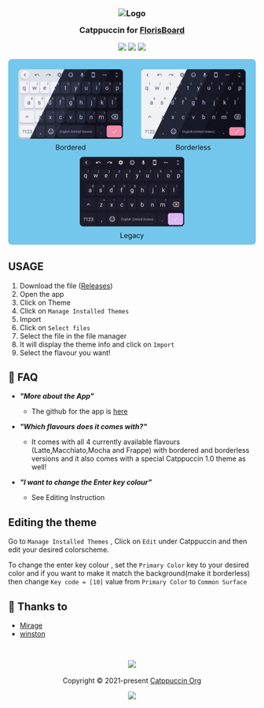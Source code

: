 

<h3 align="center">
	<img src="https://raw.githubusercontent.com/catppuccin/catppuccin/main/assets/logos/exports/1544x1544_circle.png" width="100" alt="Logo"/><br/>
	<img src="https://raw.githubusercontent.com/catppuccin/catppuccin/main/assets/misc/transparent.png" height="30" width="0px"/>
	Catppuccin for <a href="https://github.com/florisboard/florisboard">FlorisBoard</a>
	<img src="https://raw.githubusercontent.com/catppuccin/catppuccin/main/assets/misc/transparent.png" height="30" width="0px"/>
</h3>

<p align="center">
    <a href="https://github.com/catppuccin/floris-board/stargazers"><img src="https://img.shields.io/github/stars/catppuccin/floris-board?colorA=363a4f&colorB=b7bdf8&style=for-the-badge"></a>
    <a href="https://github.com/catppuccin/floris-board/issues"><img src="https://img.shields.io/github/issues/catppuccin/floris-board?colorA=363a4f&colorB=f5a97f&style=for-the-badge"></a>
    <a href="https://github.com/catppuccin/floris-board/contributors"><img src="https://img.shields.io/github/contributors/catppuccin/floris-board?colorA=363a4f&colorB=a6da95&style=for-the-badge"></a>
</p>

<p align="center">
	<img src="assets/floris.png" alt="Screenshot" width="700">
</p>


## USAGE

1. Download the file ([Releases](https://github.com/catppuccin/floris-board/releases))
2. Open the app
3. Click on Theme
4. Click on `Manage Installed Themes`
5. Import
6. Click on `Select files`
7. Select the file in the file manager
8. It will display the theme info and click on `Import`
9. Select the flavour you want!

## 🙋 FAQ

- **_"More about the App"_**
	- The github for the app is [here](https://github.com/florisboard/florisboard)

- **_"Which flavours does it comes with?"_**
	- It comes with all 4 currently available flavours (Latte,Macchiato,Mocha and Frappe) with bordered and borderless versions and it also comes with a special Catppuccin 1.0 theme as well!

- **_"I want to change the Enter key colour"_**
	- See Editing Instruction

##	Editing the theme

Go to `Manage Installed Themes` , Click on `Edit` under Catppuccin and then edit your desired colorscheme.

To change the enter key colour , set the `Primary Color` key to your desired color and if you want to make it match the background(make it borderless) then change `Key code = [10]` value from `Primary Color` to `Common Surface`

## 💝 Thanks to

- [Mirage](https://github.com/skinatro)
- [winston](https://github.com/nekowinston) 

&nbsp;

<p align="center"><img src="https://raw.githubusercontent.com/catppuccin/catppuccin/main/assets/footers/gray0_ctp_on_line.svg?sanitize=true" /></p>
<p align="center">Copyright &copy; 2021-present <a href="https://github.com/catppuccin" target="_blank">Catppuccin Org</a>
<p align="center"><a href="https://github.com/catppuccin/catppuccin/blob/main/LICENSE"><img src="https://img.shields.io/static/v1.svg?style=for-the-badge&label=License&message=MIT&logoColor=CDD6F4&colorA=363a4f&colorB=B4BEFE"/></a></p>

